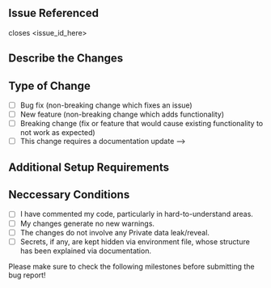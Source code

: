 ## Issue Referenced

<!-- Eg. closes #12 -->
closes <issue_id_here> <!-- Must refer a corresponding issue being worked on. You Must be assigned to it as well. -->

## Describe the Changes
<!-- Briefly discribe all the changes you made and use screenshots wherever necessary -->

<!--
### Change 1: <fileName>
  lorem ipsum dolor sit
### Change 2: <filename>
  lorem ipsum dolor sit
-->

## Type of Change
<!-- Select those that apply from following. [x] - Marked, [ ] - Not Marked  -->
- [ ] Bug fix (non-breaking change which fixes an issue)
- [ ] New feature (non-breaking change which adds functionality)
- [ ] Breaking change (fix or feature that would cause existing functionality to not work as expected)
- [ ] This change requires a documentation update
-->

## Additional Setup Requirements
<!-- Additional steps or changes to existing project setup procedure. Write "_No Response_" if nothing to write. -->

## Neccessary Conditions
<!-- Select those that apply from following. [x] - Marked, [ ] - Not Marked  -->
- [ ] I have commented my code, particularly in hard-to-understand areas.
- [ ] My changes generate no new warnings.
- [ ] The changes do not involve any Private data leak/reveal.
- [ ] Secrets, if any, are kept hidden via environment file, whose structure has been explained via documentation.

Please make sure to check the following milestones before submitting the bug report!

